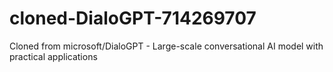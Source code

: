 # cloned-DialoGPT-714269707
Cloned from microsoft/DialoGPT - Large-scale conversational AI model with practical applications
